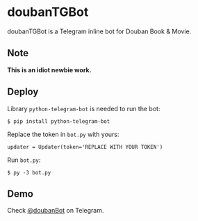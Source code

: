 # doubanTGBot

doubanTGBot is a Telegram inline bot for Douban Book &amp; Movie.

## Note

**This is an idiot newbie work.**

## Deploy

Library `python-telegram-bot` is needed to run the bot:

    $ pip install python-telegram-bot

Replace the token in `bot.py` with yours:

    updater = Updater(token='REPLACE WITH YOUR TOKEN')

Run `bot.py`:

    $ py -3 bot.py

## Demo

Check [@doubanBot](https://t.me/doubanBot) on Telegram.
